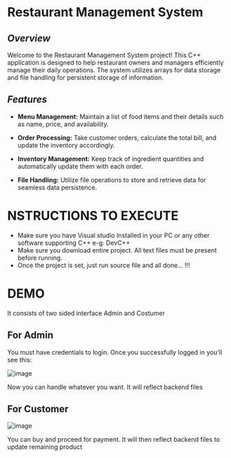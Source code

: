 # Restaurant Management System

## _**Overview**_


Welcome to the Restaurant Management System project! This C++ application is designed to help restaurant owners and managers efficiently manage their daily operations. The system utilizes arrays for data storage and file handling for persistent storage of information.

## _**Features**_


- **Menu Management:** Maintain a list of food items and their details such as name, price, and availability.

- **Order Processing:** Take customer orders, calculate the total bill, and update the inventory accordingly.

- **Inventory Management:** Keep track of ingredient quantities and automatically update them with each order.

- **File Handling:** Utilize file operations to store and retrieve data for seamless data persistence.

# NSTRUCTIONS TO EXECUTE
- Make sure you have Visual studio Installed in your PC or any other software supporting C++ e-g: DevC++
- Make sure you download entire project. All text files must be present before running.
- Once the project is set, just run source file and all done... !!!


# DEMO
It consists of two sided interface Admin and Costumer
## For Admin
You must have credentials to login. Once you successfully logged in you'll see this:



![image](https://github.com/laibairfan22/PF_Project/assets/139337014/b50867a9-2d80-4c87-8538-6b849552ef61)




Now you can handle whatever you want. It will reflect backend files 

## For Customer


![image](https://github.com/laibairfan22/PF_Project/assets/139337014/312d4f34-b01c-4268-ab1d-dd9869dcddc1)


You can buy and proceed for payment. It will then reflect backend files to update remaining product



